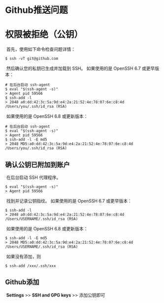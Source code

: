 # Github推送问题


# 权限被拒绝（公钥）

​	首先，使用如下命令检查问题详情：

```shell
$ ssh -vT git@github.com
```

​	然后确认您的私钥已生成并加载到 SSH。 如果使用的是 OpenSSH 6.7 或更早版本：

```shell
# 在后台启动 ssh-agent
$ eval "$(ssh-agent -s)"
> Agent pid 59566
$ ssh-add -l
> 2048 a0:dd:42:3c:5a:9d:e4:2a:21:52:4e:78:07:6e:c8:4d /Users/you/.ssh/id_rsa (RSA)
```

​	如果使用的是 OpenSSH 6.8 或更新版本：

```shell
# 在后台启动 ssh-agent
$ eval "$(ssh-agent -s)"
> Agent pid 59566
$ ssh-add -l -E md5
> 2048 MD5:a0:dd:42:3c:5a:9d:e4:2a:21:52:4e:78:07:6e:c8:4d /Users/you/.ssh/id_rsa (RSA)
```

## 确认公钥已附加到账户

​	在后台启动 SSH 代理程序。

```shell
$ eval "$(ssh-agent -s)"
> Agent pid 59566
```

​	找到并记录公钥指纹。 如果使用的是 OpenSSH 6.7 或更早版本：

```shell
$ ssh-add -l
> 2048 a0:dd:42:3c:5a:9d:e4:2a:21:52:4e:78:07:6e:c8:4d /Users/USERNAME/.ssh/id_rsa (RSA)
```

​	如果使用的是 OpenSSH 6.8 或更新版本：

```shell
$ ssh-add -l -E md5
> 2048 MD5:a0:dd:42:3c:5a:9d:e4:2a:21:52:4e:78:07:6e:c8:4d /Users/USERNAME/.ssh/id_rsa (RSA)
```

​	如果没有添加，则

```shell
$ ssh-add /xxx/.ssh/xxx
```

## Github添加

​	**Settings** >> **SSH and GPG keys** >> 添加公钥即可

